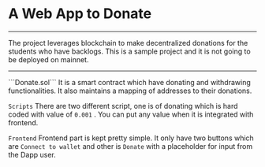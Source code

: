 <h1> A Web App to Donate </h1>
<hr>
<p>The project leverages blockchain to make decentralized donations for the students who have backlogs. This is a sample project and 
it is not going to be deployed on mainnet. </p>

<hr>
```Donate.sol```
It is a smart contract which have donating and withdrawing functionalities. It also maintains a mapping of addresses to their donations.

```Scripts```
There are two different script, one is of donating which is hard coded with value of ```0.001``` . You can put any value when it is integrated with 
frontend.

```Frontend```
Frontend part is kept pretty simple. It only have two buttons which are ```Connect to wallet``` and other is  ```Donate``` with a placeholder for input
  from the Dapp user.
